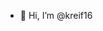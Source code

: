 - 👋 Hi, I’m @kreif16

<!---
kreif16/kreif16 is a ✨ special ✨ repository because its `README.md` (this file) appears on your GitHub profile.
You can click the Preview link to take a look at your changes.
--->
